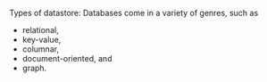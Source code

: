 Types of datastore:
Databases come in a variety of genres, such as 
* relational,
* key-value,
* columnar,
* document-oriented, and
* graph.
